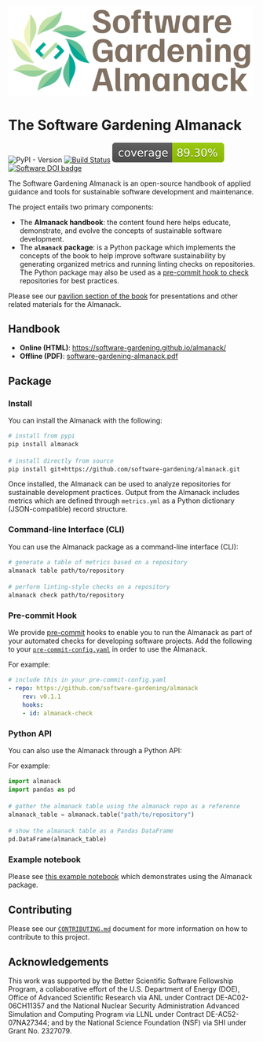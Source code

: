 <img width="500" src="https://raw.githubusercontent.com/software-gardening/almanack/main/src/book/assets/software-gardening-almanack-logo.png?raw=true">

# The Software Gardening Almanack

![PyPI - Version](https://img.shields.io/pypi/v/almanack)
[![Build Status](https://github.com/software-gardening/almanack/actions/workflows/pytest-tests.yml/badge.svg?branch=main)](https://github.com/software-gardening/almanack/actions/workflows/pytest-tests.yml?query=branch%3Amain)
![Coverage Status](https://raw.githubusercontent.com/software-gardening/almanack/main/media/coverage-badge.svg)
[![Software DOI badge](https://zenodo.org/badge/DOI/10.5281/zenodo.14765835.svg)](https://doi.org/10.5281/zenodo.14765834)

The Software Gardening Almanack is an open-source handbook of applied guidance and tools for sustainable software development and maintenance.

The project entails two primary components:

- The __Almanack handbook__: the content found here helps educate, demonstrate, and evolve the concepts of sustainable software development.
- The __`almanack` package__: is a Python package which implements the concepts of the book to help improve software sustainability by generating organized metrics and running linting checks on repositories. The Python package may also be used as a [pre-commit hook to check](#pre-commit-hook) repositories for best practices.

Please see our [pavilion section of the book](https://software-gardening.github.io/almanack/garden-circle/pavilion.html) for presentations and other related materials for the Almanack.

## Handbook

- __Online (HTML)__: https://software-gardening.github.io/almanack/
- __Offline (PDF)__: [software-gardening-almanack.pdf](https://software-gardening.github.io/almanack/software-gardening-almanack.pdf)

## Package

### Install

You can install the Almanack with the following:

```bash
# install from pypi
pip install almanack

# install directly from source
pip install git+https://github.com/software-gardening/almanack.git
```

Once installed, the Almanack can be used to analyze repositories for sustainable development practices.
Output from the Almanack includes metrics which are defined through `metrics.yml` as a Python dictionary (JSON-compatible) record structure.

### Command-line Interface (CLI)

You can use the Almanack package as a command-line interface (CLI):

```bash
# generate a table of metrics based on a repository
almanack table path/to/repository

# perform linting-style checks on a repository
almanack check path/to/repository
```

### Pre-commit Hook

We provide [pre-commit](https://pre-commit.com/) hooks to enable you to run the Almanack as part of your automated checks for developing software projects.
Add the following to your [`pre-commit-config.yaml`](https://pre-commit.com/#2-add-a-pre-commit-configuration) in order to use the Almanack.

For example:

```yaml
# include this in your pre-commit-config.yaml
- repo: https://github.com/software-gardening/almanack
    rev: v0.1.1
    hooks:
    - id: almanack-check
```

### Python API

You can also use the Almanack through a Python API:

For example:

```python
import almanack
import pandas as pd

# gather the almanack table using the almanack repo as a reference
almanack_table = almanack.table("path/to/repository")

# show the almanack table as a Pandas DataFrame
pd.DataFrame(almanack_table)
```

### Example notebook

Please see [this example notebook](https://software-gardening.github.io/almanack/seed-bank/almanack-example/almanack-example.html) which demonstrates using the Almanack package.

## Contributing

Please see our [`CONTRIBUTING.md`](CONTRIBUTING.md) document for more information on how to contribute to this project.

## Acknowledgements

This work was supported by the Better Scientific Software Fellowship Program, a collaborative effort of the U.S. Department of Energy (DOE), Office of Advanced Scientific Research via ANL under Contract DE-AC02-06CH11357 and the National Nuclear Security Administration Advanced Simulation and Computing Program via LLNL under Contract DE-AC52-07NA27344; and by the National Science Foundation (NSF) via SHI under Grant No. 2327079.
